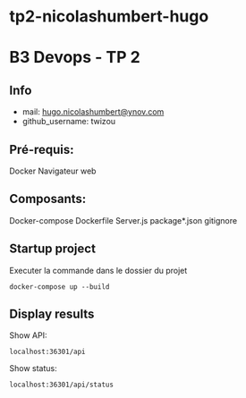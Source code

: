 # tp2-nicolashumbert-hugo

# B3 Devops - TP 2

## Info
- mail: hugo.nicolashumbert@ynov.com
- github_username: twizou

## Pré-requis:
Docker
Navigateur web

## Composants:
Docker-compose
Dockerfile
Server.js
package*.json
gitignore

## Startup project
Executer la commande dans le dossier du projet
```
docker-compose up --build
```

## Display results
Show API:
```
localhost:36301/api
```
Show status:
```
localhost:36301/api/status
```
